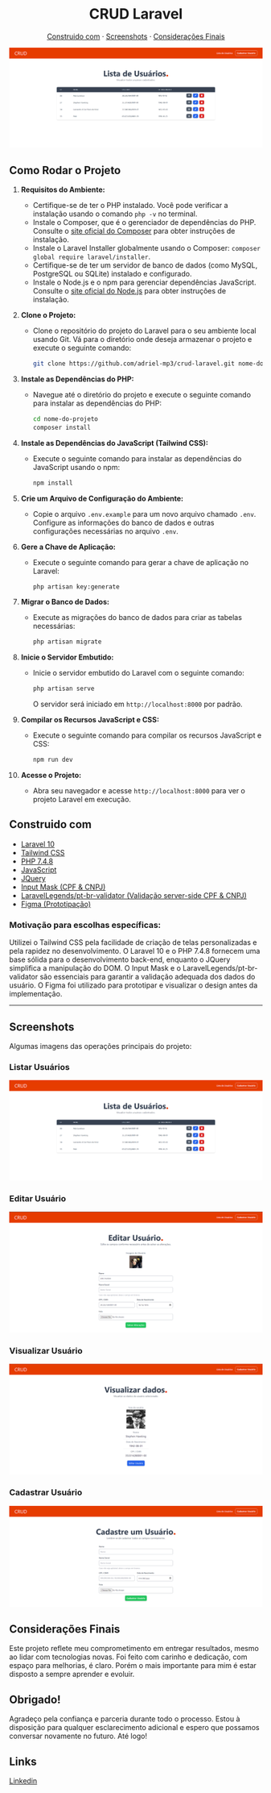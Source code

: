 <h1 align="center">CRUD Laravel</h1>
<p align="center">
  <a href="#como-rodar-o-projeto"/> 
  <a href="#construido-com">Construido com</a> · 
  <a href="#screenshots">Screenshots</a>  · 
  <a href="#considerações-finais">Considerações Finais</a>  
</p>
<div align="center">
    <img src="./.github/user-table.png"/>
</div>
      
## Como Rodar o Projeto

1. **Requisitos do Ambiente:**
   - Certifique-se de ter o PHP instalado. Você pode verificar a instalação usando o comando `php -v` no terminal.
   - Instale o Composer, que é o gerenciador de dependências do PHP. Consulte o [site oficial do Composer](https://getcomposer.org/) para obter instruções de instalação.
   - Instale o Laravel Installer globalmente usando o Composer: `composer global require laravel/installer`.
   - Certifique-se de ter um servidor de banco de dados (como MySQL, PostgreSQL ou SQLite) instalado e configurado.
   - Instale o Node.js e o npm para gerenciar dependências JavaScript. Consulte o [site oficial do Node.js](https://nodejs.org/) para obter instruções de instalação.

2. **Clone o Projeto:**
   - Clone o repositório do projeto do Laravel para o seu ambiente local usando Git. Vá para o diretório onde deseja armazenar o projeto e execute o seguinte comando:
     ```bash
     git clone https://github.com/adriel-mp3/crud-laravel.git nome-do-projeto
     ```

3. **Instale as Dependências do PHP:**
   - Navegue até o diretório do projeto e execute o seguinte comando para instalar as dependências do PHP:
     ```bash
     cd nome-do-projeto
     composer install
     ```

4. **Instale as Dependências do JavaScript (Tailwind CSS):**
   - Execute o seguinte comando para instalar as dependências do JavaScript usando o npm:
     ```bash
     npm install
     ```

5. **Crie um Arquivo de Configuração do Ambiente:**
   - Copie o arquivo `.env.example` para um novo arquivo chamado `.env`. Configure as informações do banco de dados e outras configurações necessárias no arquivo `.env`.

6. **Gere a Chave de Aplicação:**
   - Execute o seguinte comando para gerar a chave de aplicação no Laravel:
     ```bash
     php artisan key:generate
     ```

7. **Migrar o Banco de Dados:**
   - Execute as migrações do banco de dados para criar as tabelas necessárias:
     ```bash
     php artisan migrate
     ```

8. **Inicie o Servidor Embutido:**
   - Inicie o servidor embutido do Laravel com o seguinte comando:
     ```bash
     php artisan serve
     ```
     O servidor será iniciado em `http://localhost:8000` por padrão.

9. **Compilar os Recursos JavaScript e CSS:**
   - Execute o seguinte comando para compilar os recursos JavaScript e CSS:
     ```bash
     npm run dev
     ```

10. **Acesse o Projeto:**
    - Abra seu navegador e acesse `http://localhost:8000` para ver o projeto Laravel em execução.

## Construido com
- <a href="https://laravel.com/">Laravel 10</a>
- <a href="https://tailwindcss.com/">Tailwind CSS</a>
- <a href="https://www.php.net/">PHP 7.4.8</a>
- <a href="https://developer.mozilla.org/en-US/docs/Web/JavaScript">JavaScript</a>
- <a href="https://jquery.com/">JQuery</a>
- <a href="https://robinherbots.github.io/Inputmask/">Input Mask (CPF & CNPJ)</a>
- <a href="https://github.com/LaravelLegends/pt-br-validator">LaravelLegends/pt-br-validator (Validação server-side CPF & CNPJ)</a>
- <a href="https://figma.com/">Figma (Prototipação)</a>

### Motivação para escolhas específicas:

Utilizei o Tailwind CSS pela facilidade de criação de telas personalizadas e pela rapidez no desenvolvimento. O Laravel 10 e o PHP 7.4.8 fornecem uma base sólida para o desenvolvimento back-end, enquanto o JQuery simplifica a manipulação do DOM. O Input Mask e o LaravelLegends/pt-br-validator são essenciais para garantir a validação adequada dos dados do usuário. O Figma foi utilizado para prototipar e visualizar o design antes da implementação.
<hr/>

## Screenshots
Algumas imagens das operações principais do projeto:

### Listar Usuários

<img src="./.github/user-table.png"/>

### Editar Usuário

<img src="./.github/user-edit.png"/>


### Visualizar Usuário

<img src="./.github/user-view.png"/>

### Cadastrar Usuário

<img src="./.github/user-create.png"/>

## Considerações Finais

Este projeto reflete meu comprometimento em entregar resultados, mesmo ao lidar com tecnologias novas. Foi feito com carinho e dedicação, com espaço para melhorias, é claro. Porém o mais importante para mim é estar disposto a sempre aprender e evoluir.

## Obrigado!

Agradeço pela confiança e parceria durante todo o processo. Estou à disposição para qualquer esclarecimento adicional e espero que possamos conversar novamente no futuro. Até logo!

## Links

<a href="https://www.linkedin.com/in/adriel-santos-dev/">Linkedin</a>
